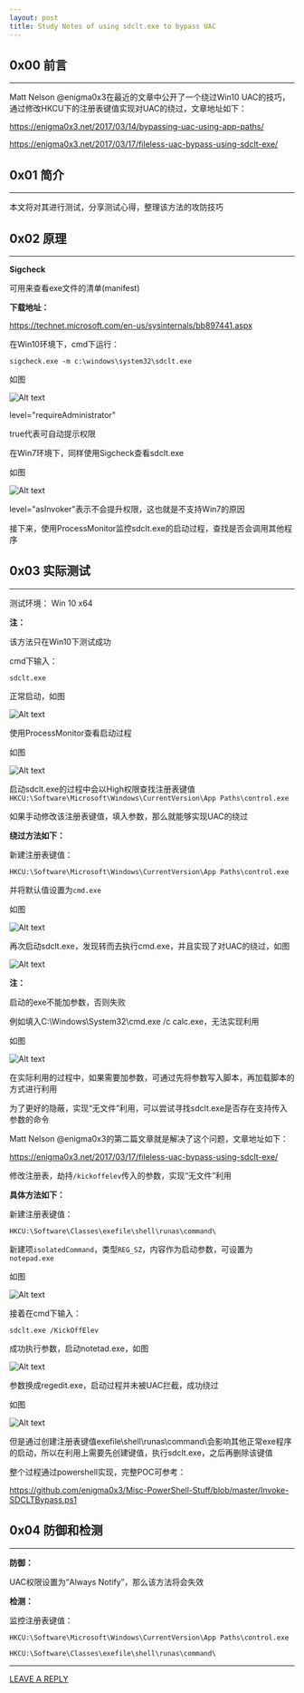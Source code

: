 ```yaml
---
layout: post
title: Study Notes of using sdclt.exe to bypass UAC
---
```


## 0x00 前言
---

Matt Nelson‏ @enigma0x3在最近的文章中公开了一个绕过Win10 UAC的技巧，通过修改HKCU下的注册表键值实现对UAC的绕过，文章地址如下：

https://enigma0x3.net/2017/03/14/bypassing-uac-using-app-paths/

https://enigma0x3.net/2017/03/17/fileless-uac-bypass-using-sdclt-exe/

## 0x01 简介
---

本文将对其进行测试，分享测试心得，整理该方法的攻防技巧



## 0x02 原理
---


**Sigcheck**

可用来查看exe文件的清单(manifest)

**下载地址：**

https://technet.microsoft.com/en-us/sysinternals/bb897441.aspx

在Win10环境下，cmd下运行：

`sigcheck.exe -m c:\windows\system32\sdclt.exe`

如图

![Alt text](https://raw.githubusercontent.com/3gstudent/BlogPic/master/2017-3-23/2-0.png)

level="requireAdministrator"

true代表可自动提示权限

在Win7环境下，同样使用Sigcheck查看sdclt.exe

如图

![Alt text](https://raw.githubusercontent.com/3gstudent/BlogPic/master/2017-3-23/2-01.png)

level="asInvoker"表示不会提升权限，这也就是不支持Win7的原因

接下来，使用ProcessMonitor监控sdclt.exe的启动过程，查找是否会调用其他程序


## 0x03 实际测试
---

测试环境： Win 10 x64

**注：**

该方法只在Win10下测试成功

cmd下输入：

`sdclt.exe`

正常启动，如图

![Alt text](https://raw.githubusercontent.com/3gstudent/BlogPic/master/2017-3-23/2-1.png)

使用ProcessMonitor查看启动过程

如图

![Alt text](https://raw.githubusercontent.com/3gstudent/BlogPic/master/2017-3-23/2-2.png)

启动sdclt.exe的过程中会以High权限查找注册表键值`HKCU:\Software\Microsoft\Windows\CurrentVersion\App Paths\control.exe`

如果手动修改该注册表键值，填入参数，那么就能够实现UAC的绕过

**绕过方法如下：**

新建注册表键值：

`HKCU:\Software\Microsoft\Windows\CurrentVersion\App Paths\control.exe`

并将默认值设置为`cmd.exe`

如图

![Alt text](https://raw.githubusercontent.com/3gstudent/BlogPic/master/2017-3-23/2-3.png)

再次启动sdclt.exe，发现转而去执行cmd.exe，并且实现了对UAC的绕过，如图

![Alt text](https://raw.githubusercontent.com/3gstudent/BlogPic/master/2017-3-23/2-4.png)

**注：**

启动的exe不能加参数，否则失败

例如填入C:\Windows\System32\cmd.exe /c calc.exe，无法实现利用

如图

![Alt text](https://raw.githubusercontent.com/3gstudent/BlogPic/master/2017-3-23/2-5.png)

在实际利用的过程中，如果需要加参数，可通过先将参数写入脚本，再加载脚本的方式进行利用

为了更好的隐蔽，实现“无文件”利用，可以尝试寻找sdclt.exe是否存在支持传入参数的命令


Matt Nelson‏ @enigma0x3的第二篇文章就是解决了这个问题，文章地址如下：

https://enigma0x3.net/2017/03/17/fileless-uac-bypass-using-sdclt-exe/


修改注册表，劫持`/kickoffelev`传入的参数，实现“无文件”利用


**具体方法如下：**

新建注册表键值：

`HKCU:\Software\Classes\exefile\shell\runas\command\`

新建项`isolatedCommand`，类型`REG_SZ`，内容作为启动参数，可设置为`notepad.exe`

如图

![Alt text](https://raw.githubusercontent.com/3gstudent/BlogPic/master/2017-3-23/2-6.png)

接着在cmd下输入：

`sdclt.exe /KickOffElev`

成功执行参数，启动notetad.exe，如图

![Alt text](https://raw.githubusercontent.com/3gstudent/BlogPic/master/2017-3-23/2-7.png)

参数换成regedit.exe，启动过程并未被UAC拦截，成功绕过

如图

![Alt text](https://raw.githubusercontent.com/3gstudent/BlogPic/master/2017-3-23/2-8.png)

但是通过创建注册表键值exefile\shell\runas\command\会影响其他正常exe程序的启动，所以在利用上需要先创建键值，执行sdclt.exe，之后再删除该键值

整个过程通过powershell实现，完整POC可参考：

https://github.com/enigma0x3/Misc-PowerShell-Stuff/blob/master/Invoke-SDCLTBypass.ps1

## 0x04 防御和检测
---

**防御：**

UAC权限设置为“Always Notify”，那么该方法将会失效

**检测：**

监控注册表键值：

`HKCU:\Software\Microsoft\Windows\CurrentVersion\App Paths\control.exe`

`HKCU:\Software\Classes\exefile\shell\runas\command\`



---


[LEAVE A REPLY](https://github.com/3gstudent/feedback/issues/new)



